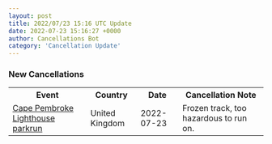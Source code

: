 ```yaml
---
layout: post
title: 2022/07/23 15:16 UTC Update
date: 2022-07-23 15:16:27 +0000
author: Cancellations Bot
category: 'Cancellation Update'
---
```


<h3>New Cancellations</h3>
<div class='hscrollable'>
<table style='width: 100%'>
    <tr>
        <th>Event</th>
        <th>Country</th>
        <th>Date</th>
        <th>Cancellation Note</th>
    </tr>
    <tr>
        <td><a href="https://www.parkrun.org.uk/capepembrokelighthouse">Cape Pembroke Lighthouse parkrun</a></td>
        <td>United Kingdom</td>
        <td>2022-07-23</td>
        <td>Frozen track, too hazardous to run on.</td>
    </tr>
</table>
</div>
